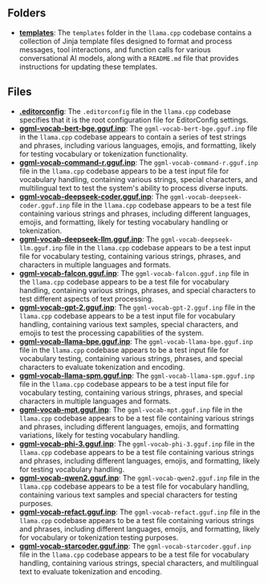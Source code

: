 ## Folders
- **[templates](models/templates.driver.md)**: The `templates` folder in the `llama.cpp` codebase contains a collection of Jinja template files designed to format and process messages, tool interactions, and function calls for various conversational AI models, along with a `README.md` file that provides instructions for updating these templates.

## Files
- **[.editorconfig](models/.editorconfig.driver.md)**: The `.editorconfig` file in the `llama.cpp` codebase specifies that it is the root configuration file for EditorConfig settings.
- **[ggml-vocab-bert-bge.gguf.inp](models/ggml-vocab-bert-bge.gguf.inp.driver.md)**: The `ggml-vocab-bert-bge.gguf.inp` file in the `llama.cpp` codebase appears to contain a series of test strings and phrases, including various languages, emojis, and formatting, likely for testing vocabulary or tokenization functionality.
- **[ggml-vocab-command-r.gguf.inp](models/ggml-vocab-command-r.gguf.inp.driver.md)**: The `ggml-vocab-command-r.gguf.inp` file in the `llama.cpp` codebase appears to be a test input file for vocabulary handling, containing various strings, special characters, and multilingual text to test the system's ability to process diverse inputs.
- **[ggml-vocab-deepseek-coder.gguf.inp](models/ggml-vocab-deepseek-coder.gguf.inp.driver.md)**: The `ggml-vocab-deepseek-coder.gguf.inp` file in the `llama.cpp` codebase appears to be a test file containing various strings and phrases, including different languages, emojis, and formatting, likely for testing vocabulary handling or tokenization.
- **[ggml-vocab-deepseek-llm.gguf.inp](models/ggml-vocab-deepseek-llm.gguf.inp.driver.md)**: The `ggml-vocab-deepseek-llm.gguf.inp` file in the `llama.cpp` codebase appears to be a test input file for vocabulary testing, containing various strings, phrases, and characters in multiple languages and formats.
- **[ggml-vocab-falcon.gguf.inp](models/ggml-vocab-falcon.gguf.inp.driver.md)**: The `ggml-vocab-falcon.gguf.inp` file in the `llama.cpp` codebase appears to be a test file for vocabulary handling, containing various strings, phrases, and special characters to test different aspects of text processing.
- **[ggml-vocab-gpt-2.gguf.inp](models/ggml-vocab-gpt-2.gguf.inp.driver.md)**: The `ggml-vocab-gpt-2.gguf.inp` file in the `llama.cpp` codebase appears to be a test input file for vocabulary handling, containing various text samples, special characters, and emojis to test the processing capabilities of the system.
- **[ggml-vocab-llama-bpe.gguf.inp](models/ggml-vocab-llama-bpe.gguf.inp.driver.md)**: The `ggml-vocab-llama-bpe.gguf.inp` file in the `llama.cpp` codebase appears to be a test input file for vocabulary testing, containing various strings, phrases, and special characters to evaluate tokenization and encoding.
- **[ggml-vocab-llama-spm.gguf.inp](models/ggml-vocab-llama-spm.gguf.inp.driver.md)**: The `ggml-vocab-llama-spm.gguf.inp` file in the `llama.cpp` codebase appears to be a test input file for vocabulary testing, containing various strings, phrases, and special characters in multiple languages and formats.
- **[ggml-vocab-mpt.gguf.inp](models/ggml-vocab-mpt.gguf.inp.driver.md)**: The `ggml-vocab-mpt.gguf.inp` file in the `llama.cpp` codebase appears to be a test file containing various strings and phrases, including different languages, emojis, and formatting variations, likely for testing vocabulary handling.
- **[ggml-vocab-phi-3.gguf.inp](models/ggml-vocab-phi-3.gguf.inp.driver.md)**: The `ggml-vocab-phi-3.gguf.inp` file in the `llama.cpp` codebase appears to be a test file containing various strings and phrases, including different languages, emojis, and formatting, likely for testing vocabulary handling.
- **[ggml-vocab-qwen2.gguf.inp](models/ggml-vocab-qwen2.gguf.inp.driver.md)**: The `ggml-vocab-qwen2.gguf.inp` file in the `llama.cpp` codebase appears to be a test file for vocabulary handling, containing various text samples and special characters for testing purposes.
- **[ggml-vocab-refact.gguf.inp](models/ggml-vocab-refact.gguf.inp.driver.md)**: The `ggml-vocab-refact.gguf.inp` file in the `llama.cpp` codebase appears to be a test file containing various strings and phrases, including different languages, emojis, and formatting, likely for vocabulary or tokenization testing purposes.
- **[ggml-vocab-starcoder.gguf.inp](models/ggml-vocab-starcoder.gguf.inp.driver.md)**: The `ggml-vocab-starcoder.gguf.inp` file in the `llama.cpp` codebase appears to be a test file for vocabulary handling, containing various strings, special characters, and multilingual text to evaluate tokenization and encoding.
